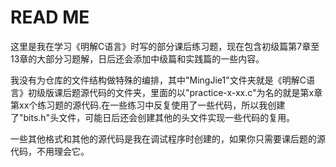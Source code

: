 # READ ME
这里是我在学习《明解C语言》时写的部分课后练习题，现在包含初级篇第7章至13章的大部分习题解，日后还会添加中级篇和实践篇的一些内容。

我没有为仓库的文件结构做特殊的编排，其中"MingJie1"文件夹就是《明解C语言》初级版课后题源代码的文件夹，里面的以"practice-x-xx.c"为名的就是第x章第xx个练习题的源代码.在一些练习中反复使用了一些代码，所以我创建了"bits.h"头文件，可能日后还会创建其他的头文件实现一些代码的复用。

一些其他格式和其他的源代码是我在调试程序时创建的，如果你只需要课后题的源代码，不用理会它。
